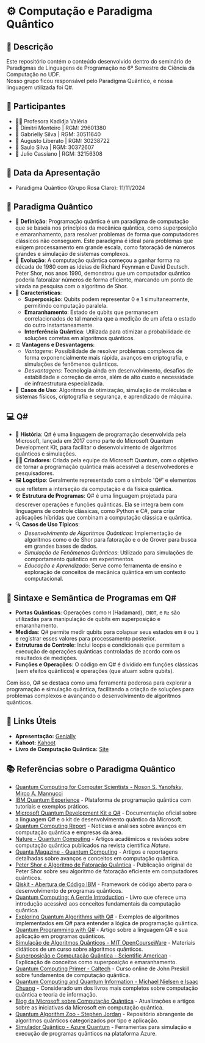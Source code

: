 # ⚙️ Computação e Paradigma Quântico

## 📜 Descrição
Este repositório contém o conteúdo desenvolvido dentro do seminário de Paradigmas de Linguagens de Programação no 6º Semestre de Ciência da Computação no UDF.  
Nosso grupo ficou responsável pelo Paradigma Quântico, e nossa linguagem utilizada foi Q#.

## 👥 Participantes
- 👩‍🏫 Profesora Kadidja Valéria
- 👤 Dimitri Monteiro | RGM: 29601380
- 👤 Gabrielly Silva | RGM: 30511640
- 👤 Augusto Liberato | RGM: 30238722
- 👤 Saulo Silva | RGM: 30372607
- 👤 Julio Cassiano | RGM: 32156308

## 📅 Data da Apresentação
- Paradigma Quântico (Grupo Rosa Claro): 11/11/2024

## 📘 Paradigma Quântico
- 📖 **Definição**: Programação quântica é um paradigma de computação que se baseia nos princípios da mecânica quântica, como superposição e emaranhamento, para resolver problemas de forma que computadores clássicos não conseguem. Este paradigma é ideal para problemas que exigem processamento em grande escala, como fatoraçãõ de números grandes e simulação de sistemas complexos.
- 🔄 **Evolução**: A computação quântica começou a ganhar forma na década de 1980 com as ideias de Richard Feynman e David Deutsch. Peter Shor, nos anos 1990, demonstrou que um computador quântico poderia fatoraizar números de forma eficiente, marcando um ponto de virada na pesquisa com o algoritmo de Shor.
- 🔑 **Características**:
    - **Superposição**: Qubits podem representar 0 e 1 simultaneamente, permitindo computação paralela.
    - **Emaranhamento**: Estado de qubits que permanecem correlacionados de tal maneira que a medição de um afeta o estado do outro instantaneamente.
    - **Interferência Quântica**: Utilizada para otimizar a probabilidade de soluções corretas em algoritmos quânticos.
- ⚖️ **Vantagens e Desvantagens**:
    - *Vantagens*: Possibilidade de resolver problemas complexos de forma exponencialmente mais rápida, avanços em criptografia, e simulações de fenômenos quânticos.
    - *Desvantagens*: Tecnologia ainda em desenvolvimento, desafios de estabilidade e correção de erros, além de alto custo e necessidade de infraestrutura especializada.
- 📌 **Casos de Uso**: Algoritmos de otimização, simulação de moléculas e sistemas físicos, criptografia e segurança, e aprendizado de máquina.

## 💻 Q#
- 📜 **História**: Q# é uma linguagem de programação desenvolvida pela Microsoft, lançada em 2017 como parte do Microsoft Quantum Development Kit, para facilitar o desenvolvimento de algoritmos quânticos e simulações.
- 👨‍🔬 **Criadores**: Criada pela equipe da Microsoft Quantum, com o objetivo de tornar a programação quântica mais acessível a desenvolvedores e pesquisadores.
- 🖼️ **Logotipo**: Geralmente representado com o símbolo 'Q#' e elementos que refletem a interseção da computação e da física quântica.
- 🛠️ **Estrutura de Programas**: Q# é uma linguagem projetada para descrever operações e funções quânticas. Ela se integra bem com linguagens de controle clássicas, como Python e C#, para criar aplicações híbridas que combinam a computação clássica e quântica.
- 🔍 **Casos de Uso Típicos**:
    - *Desenvolvimento de Algoritmos Quânticos*: Implementação de algoritmos como o de Shor para fatoração e o de Grover para busca em grandes bases de dados.
    - *Simulação de Fenômenos Quânticos*: Utilizado para simulações de comportamento quântico em experimentos.
    - *Educação e Aprendizado*: Serve como ferramenta de ensino e exploração de conceitos de mecânica quântica em um contexto computacional.

## 📝 Sintaxe e Semântica de Programas em Q#
- **Portas Quânticas**: Operações como `H` (Hadamard), `CNOT`, e `Rz` são utilizadas para manipulação de qubits em superposição e emaranhamento.
- **Medidas**: Q# permite medir qubits para colapsar seus estados em `0` ou `1` e registrar esses valores para processamento posterior.
- **Estruturas de Controle**: Inclui loops e condicionais que permitem a execução de operações quânticas controladas de acordo com os resultados de medições.
- **Funções e Operações**: O código em Q# é dividido em funções clássicas (sem efeitos quânticos) e operações (que atuam sobre qubits).

Com isso, Q# se destaca como uma ferramenta poderosa para explorar a programação e simulação quântica, facilitando a criação de soluções para problemas complexos e avançando o desenvolvimento de algoritmos quânticos.

## 🔗 Links Úteis

- **Apresentação:** [Genially](https://view.genially.com/672d42046bbaf38bf84741da/presentation-computacao-quantica)
- **Kahoot:** [Kahoot](https://create.kahoot.it/share/haskell-e-paradigma-funcional/fdbaa161-a72e-4975-949f-c62c493b43f6)
- **Livro de Computação Quântica:** [Site](https://profmcruz.wordpress.com/wp-content/uploads/2017/08/quantum-computation-and-quantum-information-nielsen-chuang.pdf)

## 📚 Referências sobre o Paradigma Quântico
- [Quantum Computing for Computer Scientists - Noson S. Yanofsky, Mirco A. Mannucci](https://www.cambridge.org/core/books/quantum-computing-for-computer-scientists/0C0EDE7FC75AF9249A292317FC6C2D14)
- [IBM Quantum Experience](https://quantum-computing.ibm.com/) - Plataforma de programação quântica com tutoriais e exemplos práticos.
- [Microsoft Quantum Development Kit e Q#](https://learn.microsoft.com/en-us/azure/quantum/overview-what-is-qsharp-and-qdk) - Documentação oficial sobre a linguagem Q# e o kit de desenvolvimento quântico da Microsoft.
- [Quantum Computing Report](https://quantumcomputingreport.com/) - Notícias e análises sobre avanços em computação quântica e empresas da área.
- [Nature - Quantum Computing](https://www.nature.com/subjects/quantum-computing) - Artigos acadêmicos e revisões sobre computação quântica publicados na revista científica *Nature*.
- [Quanta Magazine - Quantum Computing](https://www.quantamagazine.org/tag/quantum-computing/) - Artigos e reportagens detalhadas sobre avanços e conceitos em computação quântica.
- [Peter Shor e Algoritmo de Fatoração Quântica](https://doi.org/10.1137/S0097539795293172) - Publicação original de Peter Shor sobre seu algoritmo de fatoração eficiente em computadores quânticos.
- [Qiskit - Abertura de Código IBM](https://qiskit.org/) - Framework de código aberto para o desenvolvimento de programas quânticos.
- [Quantum Computing: A Gentle Introduction](https://dl.acm.org/doi/10.5555/1207375) - Livro que oferece uma introdução acessível aos conceitos fundamentais da computação quântica.
- [Exploring Quantum Algorithms with Q#](https://learn.microsoft.com/en-us/samples/browse/?products=qsharp) - Exemplos de algoritmos implementados em Q# para entender a lógica de programação quântica.
- [Quantum Programming with Q#](https://arxiv.org/abs/1803.00652) - Artigo sobre a linguagem Q# e sua aplicação em programas quânticos.
- [Simulação de Algoritmos Quânticos - MIT OpenCourseWare](https://ocw.mit.edu/courses/electrical-engineering-and-computer-science/6-890-algorithms-for-quantum-computation-fall-2010/) - Materiais didáticos de um curso sobre algoritmos quânticos.
- [Superposição e Computação Quântica - Scientific American](https://www.scientificamerican.com/article/quantum-computing-explained/) - Explicação de conceitos como superposição e emaranhamento.
- [Quantum Computing Primer - Caltech](http://www.theory.caltech.edu/people/preskill/ph229/) - Curso online de John Preskill sobre fundamentos de computação quântica.
- [Quantum Computing and Quantum Information - Michael Nielsen e Isaac Chuang](https://www.cambridge.org/core/books/quantum-computation-and-quantum-information/3E5B4E6316B28C0D54E25AFBC5C8E889) - Considerado um dos livros mais completos sobre computação quântica e teoria de informação.
- [Blog da Microsoft sobre Computação Quântica](https://cloudblogs.microsoft.com/quantum/) - Atualizações e artigos sobre as iniciativas da Microsoft em computação quântica.
- [Quantum Algorithm Zoo - Stephen Jordan](https://quantumalgorithmzoo.org/) - Repositório abrangente de algoritmos quânticos categorizados por tipo e aplicação.
- [Simulador Quântico - Azure Quantum](https://azure.microsoft.com/en-us/products/quantum/) - Ferramentas para simulação e execução de programas quânticos na plataforma Azure.
